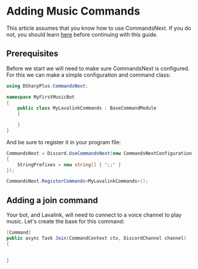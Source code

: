 # Adding Music Commands

This article assumes that you know how to use CommandsNext. If you do not, you should learn [here](https://dsharpplus.github.io/articles/commands/intro.html) before continuing with this guide.

## Prerequisites 

Before we start we will need to make sure CommandsNext is configured. For this we can make a simple configuration and command class: 

```csharp
using DSharpPlus.CommandsNext;

namespace MyFirstMusicBot
{
    public class MyLavalinkCommands : BaseCommandModule
    {

    }
}
```
And be sure to register it in your program file: 
```csharp
CommandsNext = Discord.UseCommandsNext(new CommandsNextConfiguration
{
    StringPrefixes = new string[] { ";;" }
});

CommandsNext.RegisterCommands<MyLavalinkCommands>();
```

## Adding a join command

Your bot, and Lavalink, will need to connect to a voice channel to play music. Let's create the base for this command: 

```csharp
[Command]
public async Task Join(CommandContext ctx, DiscordChannel channel)
{
            

}
